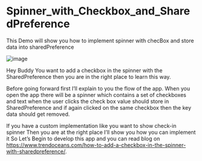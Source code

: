 # Spinner_with_Checkbox_and_SharedPreference
This Demo will show you how to implement spinner with checBox and store data into sharedPreference

![image](https://user-images.githubusercontent.com/28677797/99631478-adbd7100-2a61-11eb-9414-7ccf589c7537.png)


Hey Buddy You want to add a checkbox in the spinner with the SharedPreference then you are in the right place to learn this way.

Before going forward first I’ll explain to you the flow of the app. When you open the app there will be a spinner which contains a set of checkboxes and text when the user clicks the check box value should store in SharedPreference and if again clicked on the same checkbox then the key data should get removed.

If you have a custom implementation like you want to show check-in spinner Then you are at the right place I’ll show you how you can implement it So Let’s Begin to develop this app and you can read blog on https://www.trendoceans.com/how-to-add-a-checkbox-in-the-spinner-with-sharedpreference/.

